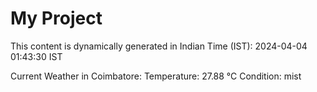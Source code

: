 # My Project

This content is dynamically generated in Indian Time (IST): 2024-04-04 01:43:30 IST


Current Weather in Coimbatore:
Temperature: 27.88 °C
Condition: mist
